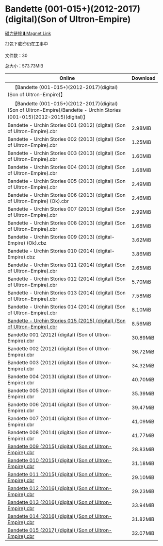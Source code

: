 # Bandette (001-015+)(2012-2017)(digital)(Son of Ultron-Empire)

[磁力链接⬇Magnet Link](magnet:?xt=urn:btih:a8d06fe7ac22399feb3025958f028e90a9184a50&dn=Bandette%20%28001-015%2B%29%282012-2017%29%28digital%29%28Son%20of%20Ultron-Empire%29)

打包下载📦仍在工事中

文件数：30

总大小：573.73MiB

Online | Download
--- | ---
&emsp;【Bandette (001-015+)(2012-2017)(digital)(Son of Ultron-Empire)】 | 
&emsp;【Bandette (001-015+)(2012-2017)(digital)(Son of Ultron-Empire)/Bandette - Urchin Stories (001-015)(2012-2015)(digital)】 | 
Bandette - Urchin Stories 001 (2012) (digital) (Son of Ultron-Empire).cbr | 2.98MiB
Bandette - Urchin Stories 002 (2013) (digital) (Son of Ultron-Empire).cbr | 1.25MiB
Bandette - Urchin Stories 003 (2013) (digital) (Son of Ultron-Empire).cbr | 1.60MiB
Bandette - Urchin Stories 004 (2013) (digital) (Son of Ultron-Empire).cbr | 1.68MiB
Bandette - Urchin Stories 005 (2013) (digital) (Son of Ultron-Empire).cbr | 2.49MiB
Bandette - Urchin Stories 006 (2013) (digital) (Son of Ultron-Empire) (Ok).cbr | 2.46MiB
Bandette - Urchin Stories 007 (2013) (digital) (Son of Ultron-Empire).cbr | 2.99MiB
Bandette - Urchin Stories 008 (2013) (digital) (Son of Ultron-Empire).cbr | 1.68MiB
Bandette - Urchin Stories 009 (2013) (digital-Empire) (Ok).cbz | 3.62MiB
Bandette - Urchin Stories 010 (2014) (digital-Empire).cbz | 3.86MiB
Bandette - Urchin Stories 011 (2014) (digital) (Son of Ultron-Empire).cbr | 2.65MiB
Bandette - Urchin Stories 012 (2014) (digital) (Son of Ultron-Empire).cbr | 5.70MiB
Bandette - Urchin Stories 013 (2014) (digital) (Son of Ultron-Empire).cbr | 7.58MiB
Bandette - Urchin Stories 014 (2014) (digital) (Son of Ultron-Empire).cbr | 8.10MiB
[Bandette - Urchin Stories 015 (2015) (digital) (Son of Ultron-Empire).cbr](https://github.com/alicewish/markdown/blob/master/comic/Bandette-Urchin-Stories-015-2015-digital-Son-of-Ultron-Empire-cbr.md) | 8.56MiB
Bandette 001 (2012) (digital) (Son of Ultron-Empire).cbr | 30.89MiB
Bandette 002 (2012) (digital) (Son of Ultron-Empire).cbr | 36.72MiB
Bandette 003 (2012) (digital) (Son of Ultron-Empire).cbr | 34.32MiB
Bandette 004 (2013) (digital) (Son of Ultron-Empire).cbr | 40.70MiB
Bandette 005 (2013) (digital) (Son of Ultron-Empire).cbr | 35.39MiB
Bandette 006 (2014) (digital) (Son of Ultron-Empire).cbr | 39.47MiB
Bandette 007 (2014) (digital) (Son of Ultron-Empire).cbr | 41.09MiB
Bandette 008 (2014) (digital) (Son of Ultron-Empire).cbr | 41.77MiB
[Bandette 009 (2015) (digital) (Son of Ultron-Empire).cbr](https://github.com/alicewish/markdown/blob/master/comic/Bandette-009-2015-digital-Son-of-Ultron-Empire-cbr.md) | 28.83MiB
[Bandette 010 (2015) (digital) (Son of Ultron-Empire).cbr](https://github.com/alicewish/markdown/blob/master/comic/Bandette-010-2015-digital-Son-of-Ultron-Empire-cbr.md) | 31.18MiB
[Bandette 011 (2015) (digital) (Son of Ultron-Empire).cbr](https://github.com/alicewish/markdown/blob/master/comic/Bandette-011-2015-digital-Son-of-Ultron-Empire-cbr.md) | 29.10MiB
[Bandette 012 (2016) (digital) (Son of Ultron-Empire).cbr](https://github.com/alicewish/markdown/blob/master/comic/Bandette-012-2016-digital-Son-of-Ultron-Empire-cbr.md) | 29.23MiB
[Bandette 013 (2016) (digital) (Son of Ultron-Empire).cbr](https://github.com/alicewish/markdown/blob/master/comic/Bandette-013-2016-digital-Son-of-Ultron-Empire-cbr.md) | 33.94MiB
[Bandette 014 (2016) (digital) (Son of Ultron-Empire).cbr](https://github.com/alicewish/markdown/blob/master/comic/Bandette-014-2016-digital-Son-of-Ultron-Empire-cbr.md) | 31.82MiB
[Bandette 015 (2017) (digital) (Son of Ultron-Empire).cbr](https://github.com/alicewish/markdown/blob/master/comic/Bandette-015-2017-digital-Son-of-Ultron-Empire-cbr.md) | 32.07MiB